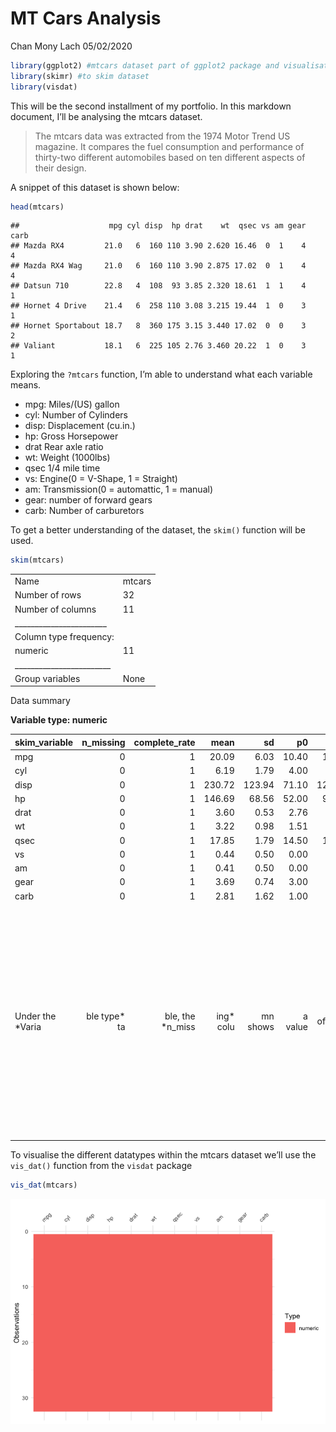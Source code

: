 MT Cars Analysis
================
Chan Mony Lach
05/02/2020

``` r
library(ggplot2) #mtcars dataset part of ggplot2 package and visualisation
library(skimr) #to skim dataset
library(visdat)
```

This will be the second installment of my portfolio. In this markdown
document, I’ll be analysing the mtcars dataset.

> The mtcars data was extracted from the 1974 Motor Trend US magazine.
> It compares the fuel consumption and performance of thirty-two
> different automobiles based on ten different aspects of their design.

A snippet of this dataset is shown
    below:

``` r
head(mtcars)
```

    ##                    mpg cyl disp  hp drat    wt  qsec vs am gear carb
    ## Mazda RX4         21.0   6  160 110 3.90 2.620 16.46  0  1    4    4
    ## Mazda RX4 Wag     21.0   6  160 110 3.90 2.875 17.02  0  1    4    4
    ## Datsun 710        22.8   4  108  93 3.85 2.320 18.61  1  1    4    1
    ## Hornet 4 Drive    21.4   6  258 110 3.08 3.215 19.44  1  0    3    1
    ## Hornet Sportabout 18.7   8  360 175 3.15 3.440 17.02  0  0    3    2
    ## Valiant           18.1   6  225 105 2.76 3.460 20.22  1  0    3    1

Exploring the `?mtcars` function, I’m able to understand what each
variable means.

  - mpg: Miles/(US) gallon
  - cyl: Number of Cylinders
  - disp: Displacement (cu.in.)
  - hp: Gross Horsepower
  - drat Rear axle ratio
  - wt: Weight (1000lbs)
  - qsec 1/4 mile time
  - vs: Engine(0 = V-Shape, 1 = Straight)
  - am: Transmission(0 = automattic, 1 = manual)
  - gear: number of forward gears
  - carb: Number of carburetors

To get a better understanding of the dataset, the `skim()` function will
be used.

``` r
skim(mtcars)
```

|                                                  |        |
| :----------------------------------------------- | :----- |
| Name                                             | mtcars |
| Number of rows                                   | 32     |
| Number of columns                                | 11     |
| \_\_\_\_\_\_\_\_\_\_\_\_\_\_\_\_\_\_\_\_\_\_\_   |        |
| Column type frequency:                           |        |
| numeric                                          | 11     |
| \_\_\_\_\_\_\_\_\_\_\_\_\_\_\_\_\_\_\_\_\_\_\_\_ |        |
| Group variables                                  | None   |

Data summary

**Variable type:
numeric**

| skim\_variable    |    n\_missing |     complete\_rate |       mean |       sd |      p0 |      p25 |       p50 |       p75 |      p100 | hist                                                                                                                                                                                 |
| :---------------- | ------------: | -----------------: | ---------: | -------: | ------: | -------: | --------: | --------: | --------: | :----------------------------------------------------------------------------------------------------------------------------------------------------------------------------------- |
| mpg               |             0 |                  1 |      20.09 |     6.03 |   10.40 |    15.43 |     19.20 |     22.80 |     33.90 | ▃▇▅▁▂                                                                                                                                                                                |
| cyl               |             0 |                  1 |       6.19 |     1.79 |    4.00 |     4.00 |      6.00 |      8.00 |      8.00 | ▆▁▃▁▇                                                                                                                                                                                |
| disp              |             0 |                  1 |     230.72 |   123.94 |   71.10 |   120.83 |    196.30 |    326.00 |    472.00 | ▇▃▃▃▂                                                                                                                                                                                |
| hp                |             0 |                  1 |     146.69 |    68.56 |   52.00 |    96.50 |    123.00 |    180.00 |    335.00 | ▇▇▆▃▁                                                                                                                                                                                |
| drat              |             0 |                  1 |       3.60 |     0.53 |    2.76 |     3.08 |      3.70 |      3.92 |      4.93 | ▇▃▇▅▁                                                                                                                                                                                |
| wt                |             0 |                  1 |       3.22 |     0.98 |    1.51 |     2.58 |      3.33 |      3.61 |      5.42 | ▃▃▇▁▂                                                                                                                                                                                |
| qsec              |             0 |                  1 |      17.85 |     1.79 |   14.50 |    16.89 |     17.71 |     18.90 |     22.90 | ▃▇▇▂▁                                                                                                                                                                                |
| vs                |             0 |                  1 |       0.44 |     0.50 |    0.00 |     0.00 |      0.00 |      1.00 |      1.00 | ▇▁▁▁▆                                                                                                                                                                                |
| am                |             0 |                  1 |       0.41 |     0.50 |    0.00 |     0.00 |      0.00 |      1.00 |      1.00 | ▇▁▁▁▆                                                                                                                                                                                |
| gear              |             0 |                  1 |       3.69 |     0.74 |    3.00 |     3.00 |      4.00 |      4.00 |      5.00 | ▇▁▆▁▂                                                                                                                                                                                |
| carb              |             0 |                  1 |       2.81 |     1.62 |    1.00 |     2.00 |      2.00 |      4.00 |      8.00 | ▇▂▅▁▁                                                                                                                                                                                |
| Under the \*Varia | ble type\* ta | ble, the \*n\_miss | ing\* colu | mn shows | a value | of 0 for | all varia | bles of t | his datas | et. This is good news as there is no missing data, and thus we can continue. However, this is to be expected, as this dataset was built into the immensly popular *ggplot2* package. |

To visualise the different datatypes within the mtcars dataset we’ll use
the `vis_dat()` function from the `visdat` package

``` r
vis_dat(mtcars)
```

![](mtcars_files/figure-gfm/unnamed-chunk-4-1.png)<!-- -->
